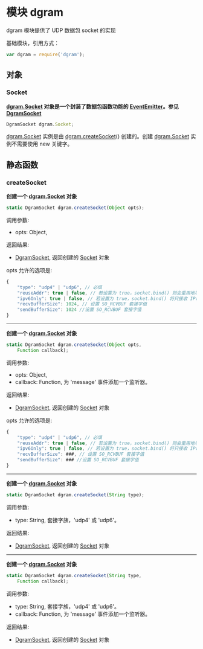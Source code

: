 # 模块 dgram
dgram 模块提供了 UDP 数据包 socket 的实现

基础模块，引用方式：

```JavaScript
var dgram = require('dgram');
```

## 对象
        
### Socket
**[dgram.Socket](dgram.md#Socket) 对象是一个封装了数据包函数功能的 [EventEmitter](../../object/ifs/EventEmitter.md)。参见 [DgramSocket](../../object/ifs/DgramSocket.md)**

```JavaScript
DgramSocket dgram.Socket;
```

[dgram.Socket](dgram.md#Socket) 实例是由 [dgram.createSocket](dgram.md#createSocket)() 创建的。创建 [dgram.Socket](dgram.md#Socket) 实例不需要使用 new 关键字。

## 静态函数
        
### createSocket
**创建一个 [dgram.Socket](dgram.md#Socket) 对象**

```JavaScript
static DgramSocket dgram.createSocket(Object opts);
```

调用参数:
* opts: Object, 

返回结果:
* [DgramSocket](../../object/ifs/DgramSocket.md), 返回创建的 [Socket](../../object/ifs/Socket.md) 对象

opts 允许的选项是:

```JavaScript
{
    "type": "udp4" | "udp6", // 必填
    "reuseAddr": true | false, // 若设置为 true，socket.bind() 则会重用地址，即时另一个进程已经在其上面绑定了一个套接字。 默认是 false
    "ipv6Only": true | false, // 若设置为 true，socket.bind() 将只接收 IPv6 的数据包。 默认是 false
    "recvBufferSize": 1024, // 设置 SO_RCVBUF 套接字值
    "sendBufferSize": 1024 //设置 SO_RCVBUF 套接字值
}
```

--------------------------
**创建一个 [dgram.Socket](dgram.md#Socket) 对象**

```JavaScript
static DgramSocket dgram.createSocket(Object opts,
    Function callback);
```

调用参数:
* opts: Object, 
* callback: Function, 为 'message' 事件添加一个监听器。

返回结果:
* [DgramSocket](../../object/ifs/DgramSocket.md), 返回创建的 [Socket](../../object/ifs/Socket.md) 对象

opts 允许的选项是:

```JavaScript
{
    "type": "udp4" | "udp6", // 必填
    "reuseAddr": true | false, // 若设置为 true，socket.bind() 则会重用地址，即时另一个进程已经在其上面绑定了一个套接字。 默认是 false
    "ipv6Only": true | false, // 若设置为 true，socket.bind() 将只接收 IPv6 的数据包。 默认是 false
    "recvBufferSize": ###, // 设置 SO_RCVBUF 套接字值
    "sendBufferSize": ### //设置 SO_RCVBUF 套接字值
}
```

--------------------------
**创建一个 [dgram.Socket](dgram.md#Socket) 对象**

```JavaScript
static DgramSocket dgram.createSocket(String type);
```

调用参数:
* type: String, 套接字族，'udp4' 或 'udp6'。

返回结果:
* [DgramSocket](../../object/ifs/DgramSocket.md), 返回创建的 [Socket](../../object/ifs/Socket.md) 对象

--------------------------
**创建一个 [dgram.Socket](dgram.md#Socket) 对象**

```JavaScript
static DgramSocket dgram.createSocket(String type,
    Function callback);
```

调用参数:
* type: String, 套接字族，'udp4' 或 'udp6'。
* callback: Function, 为 'message' 事件添加一个监听器。

返回结果:
* [DgramSocket](../../object/ifs/DgramSocket.md), 返回创建的 [Socket](../../object/ifs/Socket.md) 对象

